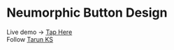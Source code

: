 # Neumorphic Button Design
Live demo -> <a href="https://guitaruser.github.io/Neumorphic-Button/">Tap Here</a><br>
Follow <a href="https://www.instagram.com/tarun_code.py/"> Tarun KS</a>
